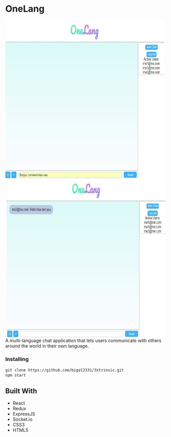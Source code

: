 # OneLang
<img src="/public/frenchChat.JPG" align="left" width="500px" height="500px"/>
<img src="/public/frenchChatResult.JPG" align="right" width="500px" height="500px"/>
A multi-language chat application that lets users communicate with others around the world in their own language.

### Installing

```
git clone https://github.com/bigal2331/3xtrinsic.git
npm start
```
## Built With

* React
* Redux
* ExpressJS
* Socket.io
* CSS3
* HTML5
